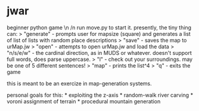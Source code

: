 # jwar
beginner python game \n
/n
run move.py to start it. 
presently, the tiny thing can:
    > "generate"  - prompts user for mapsize (square) and generates a list of list of lists with random place descriptions
    > "save"      - saves the map to urMap.jw
    > "open"      - attempts to open urMap.jw and load the data
    > "n/s/e/w"   - the cardinal direction, as in MUDS or whatever. doesn't support full words, does parse uppercase.
    > "l"         - check out your surroundings. may be one of 5 different sentences!
    > "map"       - prints the list^4
    > "q"         - exits the game


this is meant to be an exercize in map-generation systems. 

personal goals for this:
    * exploiting the z-axis
    * random-walk river carving
    * voroni assignment of terrain
    * procedural mountain generation
